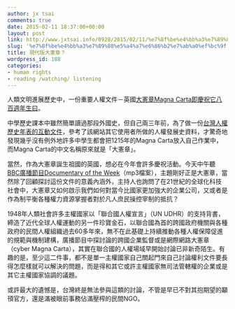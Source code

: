 ```yaml
---
author: jx tsai
comments: true
date: 2015-02-11 18:37:00+00:00
layout: post
link: http://www.jxtsai.info/0928/2015/02/11/%e7%8f%be%e4%bb%a3%e7%89%88%e5%a4%a7%e6%86%b2%e7%ab%a0%ef%bc%9f/
slug: '%e7%8f%be%e4%bb%a3%e7%89%88%e5%a4%a7%e6%86%b2%e7%ab%a0%ef%bc%9f'
title: 現代版大憲章？
wordpress_id: 188
categories:
- human rights
- reading /watching/ listening
---
```


人類文明進展歷史中，一份重要人權文件－英國[大憲章Magna Carta即慶祝它八百週年生曰](http://gushi.tw/archives/5056)。  
  
中學歷史課本中雖然簡單讀過那段外國史，但自己兩三年前，為了做一份[台灣人權歷史年表的互動文件](http://www.dipity.com/aaa79630/dt*2a457a259336a1fb/)，參考了該網站其它使用者所做的人權發展史資料，才驚奇地發現幾乎沒有例外地許多中學生都會把1215年的Magna Carta放入自己作業中，而Magna Carta的中文名稱原來就是「大憲章」。  
  
當然，作為大憲章誕生祖國的英國，想必在今年會許多慶祝活動。今天中午聽[BBC廣播節目Documentary of the Week](http://downloads.bbc.co.uk/podcasts/radio4/r4choice/r4choice_20150206-1329a.mp3)（mp3檔案），主題剛好正是大憲章，當然除了回顧探討這份文件的意義內涵外，主持人也詢問了在21世紀的全球化科技社會中，大憲章又如何啟示我們如何對當今比國家更加強大的企業公司，又或者是作為制平衡各種權力資源掌握者對於凡人庶民操控宰制的抵抗？  
  
1948年人類社會許多主權國家以「聯合國人權宣言」（UN UDHR）的支持背書，締造了近代全球人權運動的另一件珍寶金石，以聯合國為首的跨國政府機關與各種政府的民間人權組織過去60多年來，無不在此基礎上持續推動各種人權保障促進的規範與機制建構，廣播節目中探討論的跨國企業監督或是網際網路大憲章（cyber Magna Carta），其實在聯合國的人權場域早開始討論已非新奇陌生。有趣的是，至少這二件事，都不是單一主權國家自己關起門來自己討論權利文件要長得怎麼樣就可以解決的問題，而是得和其它或許主權國家無司法管轄權的企業或是其它主權國家協調的議題。  
  
或許最大的遺憾是，台灣終是無法參與這類的討論，不管是早已不對其抱期望的顢頇官方，還是滿被眼前事務佔滿壓榨的民間NGO。
